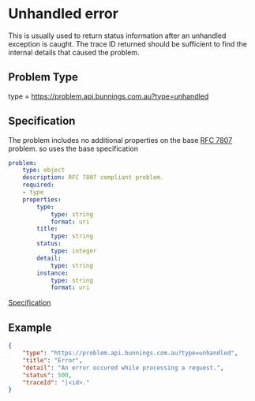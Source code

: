 # Unhandled error

This is usually used to return status information after an unhandled exception is caught. The trace ID returned should be
sufficient to find the internal details that caused the problem.

## Problem Type

type = https://problem.api.bunnings.com.au?type=unhandled

## Specification

The problem includes no additional properties on the base [RFC 7807](https://tools.ietf.org/html/rfc7807) problem.
so uses the base specification

```yaml
problem:
    type: object
    description: RFC 7807 compliant problem.
    required:
    - type
    properties:
        type:
            type: string
            format: uri
        title:
            type: string
        status:
            type: integer
        detail:
            type: string
        instance:
            type: string
            format: uri
```
[Specification](./problem.yaml)

## Example

```json
{
    "type": "https://problem.api.bunnings.com.au?type=unhandled",
    "title": "Error",
    "detail": "An error occured while processing a request.",
    "status": 500,
    "traceId": "|<id>."
}
```	